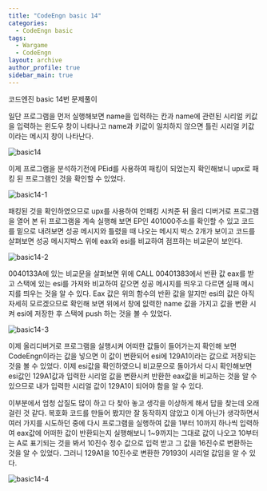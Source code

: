 ```yaml
---
title: "CodeEngn basic 14"
categories:
  - CodeEngn basic
tags:
  - Wargame
  - CodeEngn
layout: archive
author_profile: true
sidebar_main: true
---
```


코드엔진 basic 14번 문제풀이

일단 프로그램을 먼저 실행해보면 name을 입력하는 칸과 name에 관련된 시리얼 키값을 입력하는 윈도우 창이 나타나고 name과 키값이 일치하지 않으면 틀린 시리얼 키값 이라는 메시지 창이 나타난다.

![basic14](https://user-images.githubusercontent.com/91646923/135467090-b29a6a74-b04a-4e04-90a1-5a583fa85559.JPG)

이제 프로그램을 분석하기전에 PEid를 사용하여 패킹이 되었는지 확인해보니 upx로 패킹 된 프로그램인 것을 확인할 수 있었다.

![basic14-1](https://user-images.githubusercontent.com/91646923/135467103-8251dfd9-fafe-4dc8-8e51-ea656839c718.JPG)

패킹된 것을 확인하였으므로 upx를 사용하여 언패킹 시켜준 뒤 올리 디버거로 프로그램을 열어 본 뒤 프로그램을 계속 실행해 보면 EP인 401000주소를 확인할 수 있고 코드를 밑으로 내려보면 성공 메시지와 틀렸을 때 나오는 메시지 박스 2개가 보이고 코드를 살펴보면 성공 메시지박스 위에 eax와 esi를 비교하여 점프하는 비교문이 보인다.

![basic14-2](https://user-images.githubusercontent.com/91646923/135467113-54c7717f-d64d-4393-84bb-1d46bf653edc.JPG)

0040133A에 있는 비교문을 살펴보면 위에 CALL 00401383에서 반환 값 eax를 받고 스택에 있는 esi를 가져와 비교하여 같으면 성공 메시지를 띄우고 다르면 실패 메시지를 띄우는 것을 알 수 있다. Eax 값은 위의 함수의 반환 값을 알지만 esi의 값은 아직 자세히 모르겠으므로 확인해 보면 위에서 창에 잆력한 name 값을 가지고 값을 변환 시켜 esi에 저장한 후 스택에 push 하는 것을 볼 수 있었다.

![basic14-3](https://user-images.githubusercontent.com/91646923/135467120-db3666b3-d8db-4f2b-ba7e-cd72c44d215c.JPG)

이제 올리디버거로 프로그램을 실행시켜 어떠한 값들이 들어가는지 확인해 보면 CodeEngn이라는 값을 넣으면 이 값이 변환되어 esi에 129A1이라는 값으로 저장되는 것을 볼 수 있었다. 이제 esi값을 확인하였으니 비교문으로 돌아가서 다시 확인해보면 esi값인 129A1값과 입력한 시리얼 값을 변환시켜 반환한 eax값을 비교하는 것을 알 수 있으므로 내가 입력한 시리얼 값이 129A1이 되어야 함을 알 수 있다.

이부분에서 엄청 삽질도 많이 하고 다 찾아 놓고 생각을 이상하게 해서 답을 찾는데 오래 걸린 것 같다. 복호화 코드를 만들어 봤지만 잘 동작하지 않았고 이게 아닌가 생각하면서 여러 가지를 시도하던 중에 다시 프로그램을 실행하여 값을 1부터 10까지 하나씩 입력하여 eax값에 어떠한 값이 반환되는지 실행해보니 1~9까지는 그대로 값이 나오고 10부터는 A로 표기되는 것을 봐서 10진수 정수 값으로 입력 받고 그 값을 16진수로 변환하는 것을 알 수 있었다. 그러니 129A1을 10진수로 변환한 79193이 시리얼 값임을 알 수 있다.

![basic14-4](https://user-images.githubusercontent.com/91646923/135467186-7b8c7fc8-e812-4795-a9f1-8e468e033b45.JPG)
